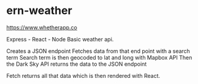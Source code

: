 # ern-weather

https://www.whetherapp.co

Express - React - Node
Basic weather api.

Creates a JSON endpoint
Fetches data from that end point with a search term
Search term is then geocoded to lat and long with Mapbox API
Then the Dark Sky API returns the data to the JSON endpoint

Fetch returns all that data which is then rendered with React.
